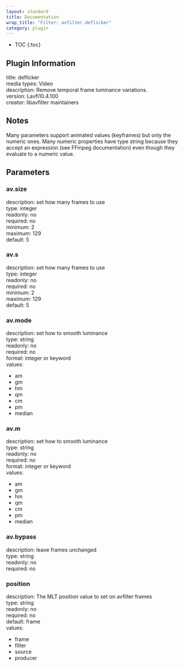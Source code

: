 ```yaml
---
layout: standard
title: Documentation
wrap_title: "Filter: avfilter.deflicker"
category: plugin
---
```

* TOC
{:toc}

## Plugin Information

title: deflicker  
media types:
Video  
description: Remove temporal frame luminance variations.  
version: Lavfi10.4.100  
creator: libavfilter maintainers  

## Notes

Many parameters support animated values (keyframes) but only the numeric ones. Many numeric properties have type string because they accept an expression (see FFmpeg documentation) even though they evaluate to a numeric value.

## Parameters

### av.size

  
description:
set how many frames to use  
type: integer  
readonly: no  
required: no  
minimum: 2  
maximum: 129  
default: 5  

### av.s

  
description:
set how many frames to use  
type: integer  
readonly: no  
required: no  
minimum: 2  
maximum: 129  
default: 5  

### av.mode

  
description:
set how to smooth luminance  
type: string  
readonly: no  
required: no  
format: integer or keyword  
values:  

* am
* gm
* hm
* qm
* cm
* pm
* median

### av.m

  
description:
set how to smooth luminance  
type: string  
readonly: no  
required: no  
format: integer or keyword  
values:  

* am
* gm
* hm
* qm
* cm
* pm
* median

### av.bypass

  
description:
leave frames unchanged  
type: string  
readonly: no  
required: no  

### position

  
description:
The MLT position value to set on avfilter frames  
type: string  
readonly: no  
required: no  
default: frame  
values:  

* frame
* filter
* source
* producer

